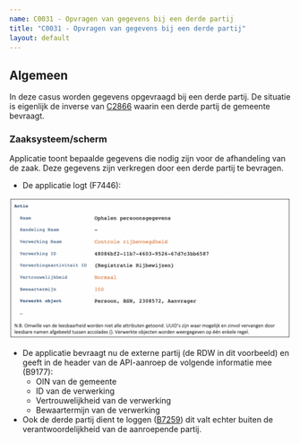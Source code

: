 ```yaml
---
name: C0031 - Opvragen van gegevens bij een derde partij
title: "C0031 - Opvragen van gegevens bij een derde partij"
layout: default
---
```

## Algemeen
In deze casus worden gegevens opgevraagd bij een derde partij. 
De situatie is eigenlijk de inverse van [C2866](./2866.md) waarin een derde partij de gemeente bevraagt. 

### Zaaksysteem/scherm
Applicatie toont bepaalde gegevens die nodig zijn voor de afhandeling van de zaak. Deze gegevens zijn verkregen door een derde partij te bevragen.
- De applicatie logt (F7446):

<img src="./_assets/0031_1.png" alt="" width="700"/>

-	De applicatie bevraagt nu de externe partij (de RDW in dit voorbeeld) en geeft in de header van de API-aanroep de volgende informatie mee (B9177):
    - OIN van de gemeente
    - ID van de verwerking
    - Vertrouwelijkheid van de verwerking
    - Bewaartermijn van de verwerking
-	Ook de derde partij dient te loggen ([B7259](./7259.md)) dit valt echter buiten de verantwoordelijkheid van de aanroepende partij.
